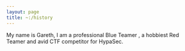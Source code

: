```yaml
---
layout: page
title: ~:/history
---
```


My name is Gareth, 
I am a professional Blue Teamer , a hobbiest Red Teamer and avid CTF competitor for HypaSec. 


